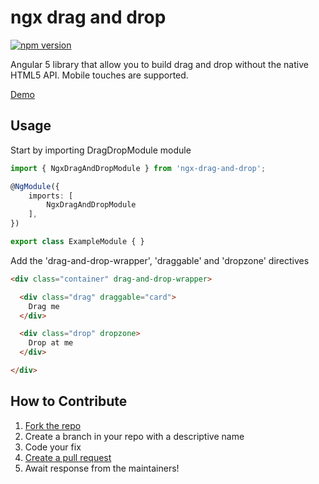 # ngx drag and drop
[![npm version](https://badge.fury.io/js/ngx-drag-and-drop.svg)](https://badge.fury.io/js/ngx-drag-and-drop)

Angular 5 library that allow you to build drag and drop without the native HTML5 API. Mobile touches are supported.

[Demo](https://jet8a.github.io/ngx-drag-and-drop/)

## Usage

Start by importing DragDropModule module

```ts
import { NgxDragAndDropModule } from 'ngx-drag-and-drop';

@NgModule({
    imports: [
        NgxDragAndDropModule
    ],
})

export class ExampleModule { }
```

Add the 'drag-and-drop-wrapper', 'draggable' and 'dropzone' directives
```html
<div class="container" drag-and-drop-wrapper>

  <div class="drag" draggable="card">
    Drag me
  </div>

  <div class="drop" dropzone>
    Drop at me
  </div>

</div>
```

## How to Contribute

1. [Fork the repo](https://github.com/jet8a/ngx-drag-and-drop/fork)
2. Create a branch in your repo with a descriptive name
3. Code your fix
4. [Create a pull request](https://github.com/jet8a/ngx-drag-and-drop/compare)
5. Await response from the maintainers!